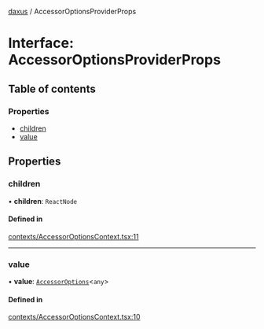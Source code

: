 [daxus](../README.md) / AccessorOptionsProviderProps

# Interface: AccessorOptionsProviderProps

## Table of contents

### Properties

- [children](AccessorOptionsProviderProps.md#children)
- [value](AccessorOptionsProviderProps.md#value)

## Properties

### children

• **children**: `ReactNode`

#### Defined in

[contexts/AccessorOptionsContext.tsx:11](https://github.com/jason89521/react-fetch/blob/9f24fa5/src/lib/contexts/AccessorOptionsContext.tsx#L11)

___

### value

• **value**: [`AccessorOptions`](AccessorOptions.md)<`any`\>

#### Defined in

[contexts/AccessorOptionsContext.tsx:10](https://github.com/jason89521/react-fetch/blob/9f24fa5/src/lib/contexts/AccessorOptionsContext.tsx#L10)
